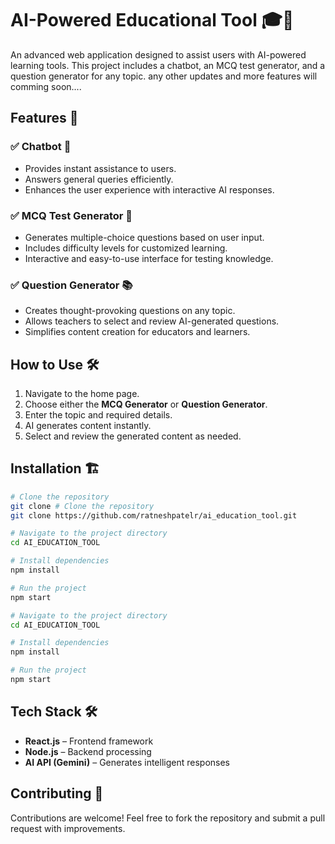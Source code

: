 
# AI-Powered Educational Tool 🎓🤖

An advanced web application designed to assist users with AI-powered learning tools. This project includes a chatbot, an MCQ test generator, and a question generator for any topic. any other updates and more features will comming soon....

## Features 🚀

### ✅ Chatbot 🤖
- Provides instant assistance to users.
- Answers general queries efficiently.
- Enhances the user experience with interactive AI responses.

### ✅ MCQ Test Generator 📝
- Generates multiple-choice questions based on user input.
- Includes difficulty levels for customized learning.
- Interactive and easy-to-use interface for testing knowledge.

### ✅ Question Generator 📚
- Creates thought-provoking questions on any topic.
- Allows teachers to select and review AI-generated questions.
- Simplifies content creation for educators and learners.

## How to Use 🛠️
1. Navigate to the home page.
2. Choose either the **MCQ Generator** or **Question Generator**.
3. Enter the topic and required details.
4. AI generates content instantly.
5. Select and review the generated content as needed.

## Installation 🏗️
```bash
# Clone the repository
git clone # Clone the repository
git clone https://github.com/ratneshpatelr/ai_education_tool.git

# Navigate to the project directory
cd AI_EDUCATION_TOOL

# Install dependencies
npm install

# Run the project
npm start

# Navigate to the project directory
cd AI_EDUCATION_TOOL

# Install dependencies
npm install

# Run the project
npm start
```

## Tech Stack 🛠️
- **React.js** – Frontend framework
- **Node.js** – Backend processing
- **AI API (Gemini)** – Generates intelligent responses

## Contributing 🤝
Contributions are welcome! Feel free to fork the repository and submit a pull request with improvements.


